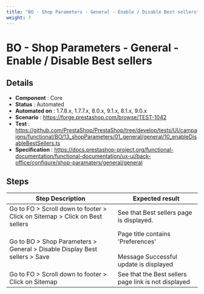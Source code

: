 ```yaml
---
title: "BO - Shop Parameters - General - Enable / Disable Best sellers"
weight: 7
---
```


# BO - Shop Parameters - General - Enable / Disable Best sellers
## Details
* **Component** : Core
* **Status** : Automated
* **Automated on** : 1.7.8.x, 1.7.7.x, 8.0.x, 9.1.x, 8.1.x, 9.0.x
* **Scenario** : https://forge.prestashop.com/browse/TEST-1042
* **Test** : https://github.com/PrestaShop/PrestaShop/tree/develop/tests/UI/campaigns/functional/BO/13_shopParameters/01_general/general/10_enableDisableBestSellers.ts
* **Specification** : https://docs.prestashop-project.org/functional-documentation/functional-documentation/ux-ui/back-office/configure/shop-paramaters/general/general

## Steps
| Step Description | Expected result |
| ----- | ----- |
| Go to FO > Scroll down to footer > Click on Sitemap > Click on Best sellers | See that Best sellers page is displayed. |
| Go to BO > Shop Parameters > General > Disable Display Best sellers > Save | Page title contains 'Preferences'<br><br>Message Successful update is displayed |
| Go to FO > Scroll down to footer > Click on Sitemap | See that the Best sellers page link is not displayed |
